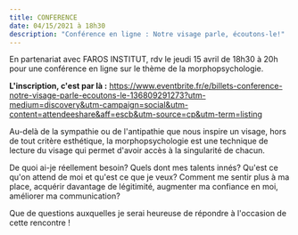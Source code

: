 ```yaml
---
title: CONFERENCE
date: 04/15/2021 à 18h30
description: "Conférence en ligne : Notre visage parle, écoutons-le!"
---
```

En partenariat avec FAROS INSTITUT, rdv le jeudi 15 avril de 18h30 à 20h pour une conférence en ligne sur le thème de la morphopsychologie.

**L'inscription, c'est par là :** https://www.eventbrite.fr/e/billets-conference-notre-visage-parle-ecoutons-le-136809291273?utm-medium=discovery&utm-campaign=social&utm-content=attendeeshare&aff=escb&utm-source=cp&utm-term=listing 

Au-delà de la sympathie ou de l'antipathie que nous inspire un visage, hors de tout critère esthétique, la morphopsychologie est une technique de lecture du visage qui permet d'avoir accès à la singularité de chacun.

De quoi ai-je réellement besoin? Quels dont mes talents innés? Qu'est ce qu'on attend de moi et qu'est ce que je veux? Comment me sentir plus à ma place, acquérir davantage de légitimité, augmenter ma confiance en moi, améliorer ma communication?

Que de questions auxquelles je serai heureuse de répondre à l'occasion de cette rencontre !